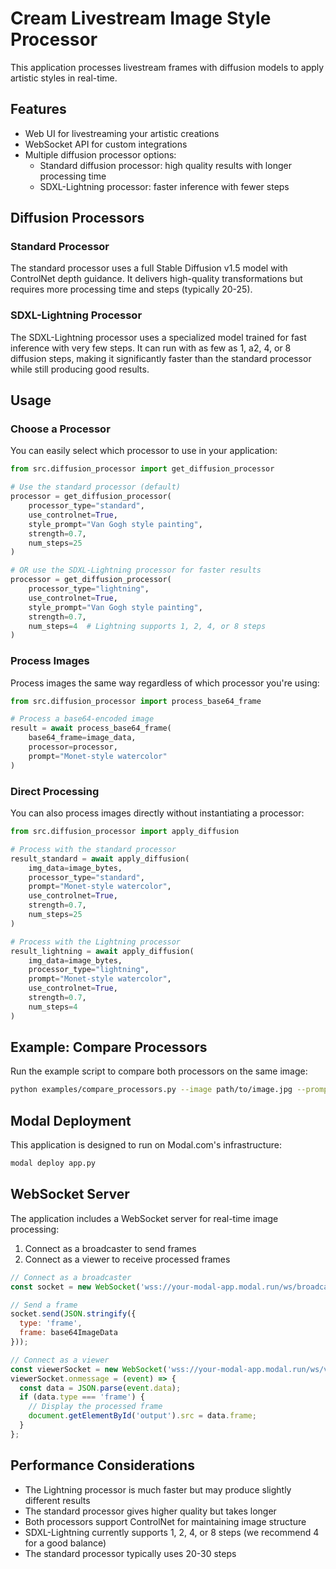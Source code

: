 # Cream Livestream Image Style Processor

This application processes livestream frames with diffusion models to apply artistic styles in real-time.

## Features

- Web UI for livestreaming your artistic creations
- WebSocket API for custom integrations
- Multiple diffusion processor options:
  - Standard diffusion processor: high quality results with longer processing time
  - SDXL-Lightning processor: faster inference with fewer steps

## Diffusion Processors

### Standard Processor

The standard processor uses a full Stable Diffusion v1.5 model with ControlNet depth guidance.
It delivers high-quality transformations but requires more processing time and steps (typically 20-25).

### SDXL-Lightning Processor

The SDXL-Lightning processor uses a specialized model trained for fast inference with very few steps.
It can run with as few as 1, a2, 4, or 8 diffusion steps, making it significantly faster than the
standard processor while still producing good results.

## Usage

### Choose a Processor

You can easily select which processor to use in your application:

```python
from src.diffusion_processor import get_diffusion_processor

# Use the standard processor (default)
processor = get_diffusion_processor(
    processor_type="standard",
    use_controlnet=True,
    style_prompt="Van Gogh style painting",
    strength=0.7,
    num_steps=25
)

# OR use the SDXL-Lightning processor for faster results
processor = get_diffusion_processor(
    processor_type="lightning",
    use_controlnet=True,
    style_prompt="Van Gogh style painting",
    strength=0.7,
    num_steps=4  # Lightning supports 1, 2, 4, or 8 steps
)
```

### Process Images

Process images the same way regardless of which processor you're using:

```python
from src.diffusion_processor import process_base64_frame

# Process a base64-encoded image
result = await process_base64_frame(
    base64_frame=image_data,
    processor=processor,
    prompt="Monet-style watercolor"
)
```

### Direct Processing

You can also process images directly without instantiating a processor:

```python
from src.diffusion_processor import apply_diffusion

# Process with the standard processor
result_standard = await apply_diffusion(
    img_data=image_bytes,
    processor_type="standard",
    prompt="Monet-style watercolor",
    use_controlnet=True,
    strength=0.7,
    num_steps=25
)

# Process with the Lightning processor
result_lightning = await apply_diffusion(
    img_data=image_bytes,
    processor_type="lightning",
    prompt="Monet-style watercolor",
    use_controlnet=True,
    strength=0.7,
    num_steps=4
)
```

## Example: Compare Processors

Run the example script to compare both processors on the same image:

```bash
python examples/compare_processors.py --image path/to/image.jpg --prompt "Oil painting in autumn colors"
```

## Modal Deployment

This application is designed to run on Modal.com's infrastructure:

```bash
modal deploy app.py
```

## WebSocket Server

The application includes a WebSocket server for real-time image processing:

1. Connect as a broadcaster to send frames
2. Connect as a viewer to receive processed frames

```javascript
// Connect as a broadcaster
const socket = new WebSocket('wss://your-modal-app.modal.run/ws/broadcaster/stream123');

// Send a frame
socket.send(JSON.stringify({
  type: 'frame',
  frame: base64ImageData
}));

// Connect as a viewer
const viewerSocket = new WebSocket('wss://your-modal-app.modal.run/ws/viewer/stream123');
viewerSocket.onmessage = (event) => {
  const data = JSON.parse(event.data);
  if (data.type === 'frame') {
    // Display the processed frame
    document.getElementById('output').src = data.frame;
  }
};
```

## Performance Considerations

- The Lightning processor is much faster but may produce slightly different results
- The standard processor gives higher quality but takes longer
- Both processors support ControlNet for maintaining image structure
- SDXL-Lightning currently supports 1, 2, 4, or 8 steps (we recommend 4 for a good balance)
- The standard processor typically uses 20-30 steps
